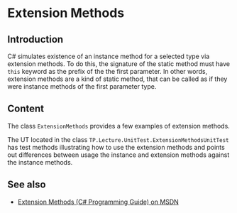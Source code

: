 ﻿# Extension Methods

## Introduction

C# simulates existence of an instance method for a selected type via extension methods. To do this, the signature of the static method must have `this` keyword as the prefix of the the first parameter. In other words, extension methods are a kind of static method, that can be called as if they were instance methods of the first parameter type.

## Content

The class `ExtensionMethods` provides a few examples of extension methods.

The UT located in the class `TP.Lecture.UnitTest.ExtensionMethodsUnitTest` has test methods illustrating how to use the extension methods and points out differences between usage the instance and extension methods against the instance methods.

## See also

- [Extension Methods \(C# Programming Guide\) on MSDN](https://docs.microsoft.com/en-us/dotnet/csharp/programming-guide/classes-and-structs/extension-methods)

